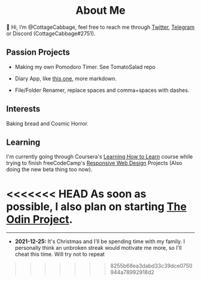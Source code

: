 <h1 align='center'>About Me</h1>

👋 Hi, I’m @CottageCabbage, feel free to reach me through [Twitter](https://twitter.com/CottageCabbage), [Telegram](https://t.me/CottageCabbage) or Discord (CottageCabbage#2751).

## Passion Projects
+ Making my own Pomodoro Timer. See TomatoSalad repo
+ Diary App, like [this one](https://github.com/samuelmeuli/mini-diary), more markdown.

+ File/Folder Renamer, replace spaces and comma+spaces with dashes. 

## Interests
Baking bread and Cosmic Horror. 

## Learning
I'm currently going through Coursera's [Learning How to Learn](https://www.coursera.org/learn/learning-how-to-learn) course while trying to finish freeCodeCamp's [Responsive Web Design](https://www.freecodecamp.org/learn/responsive-web-design/) Projects (Also doing the new beta thing too now). 

<<<<<<< HEAD
As soon as possible, I also plan on starting [The Odin Project](https://www.theodinproject.com/). 
=======
---
+ **2021-12-25:** It's Christmas and I'll be spending time with my family. I personally think an unbroken streak would motivate me more, so I'll cheat this time. Will try not to repeat
>>>>>>> 8255b68ea3dabd33c39dce0750944a78992918d2
